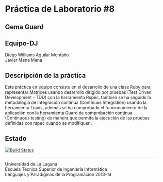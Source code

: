Práctica de Laboratorio #8 
==========================

Gema Guard
----------

Equipo-DJ 
---------
Diego Williams Aguilar Montaño   
Javier Mena Mena

Descripción de la práctica
--------------------------
Esta práctica en equipo consiste en el desarrollo de una clase Ruby para representar Matrices usando desarrollo dirigido por pruebas (Test Driven Development - TDD) con la herramienta Rspec, también se ha seguido la metodología de Integración continua (Continuos Integration) usando la herramienta Travis, además se ha comprobado el funcionamiento de la aplicación con la herramienta Guard de comprobación continua (Continuous testing) de manera que permita la ejecución de las pruebas definidas con rspec cuando se modifiquen.


Estado
------
[![Build Status](https://travis-ci.org/alu0100454741/Equipo-DJ-prct08.png?branch=master)](https://travis-ci.org/alu0100454741/Equipo-DJ-prct08)

---

Universidad de La Laguna  
Escuela Técnica Superior de Ingeniería Informática  
Lenguajes y Paradigmas de la Programación 2013-14
